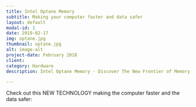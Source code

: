 ```yaml
---
title: Intel Optane Memory
subtitle: Making your computer faster and data safer
layout: default
modal-id: 1
date: 2019-02-17
img: optane.jpg
thumbnail: optane.jpg
alt: image-alt
project-date: February 2018
client:
category: Hardware
description: Intel Optane Memory - Discover The New Frontier of Memory Technology

---
```


Check out this NEW TECHNOLOGY making the computer faster and the data safer:
